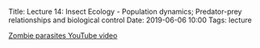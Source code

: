 Title: Lecture 14: Insect Ecology - Population dynamics; Predator-prey relationships and biological control
Date: 2019-06-06 10:00
Tags: lecture

[Zombie parasites YouTube video](https://youtu.be/3n4kt-hOpzc)
